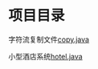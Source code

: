 # 项目目录

字符流复制文件[copy.java](https://github.com/L-sang/demo1/blob/master/copy.java)

小型酒店系统[hotel.java](https://github.com/L-sang/demo1/blob/master/README.hotel.md)
